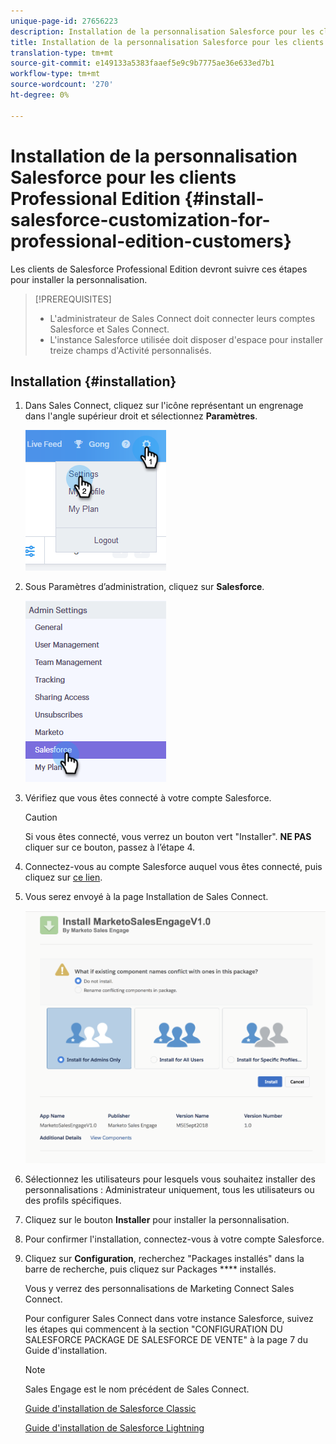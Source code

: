 ```yaml
---
unique-page-id: 27656223
description: Installation de la personnalisation Salesforce pour les clients de l’édition Professional - Documentation sur le marketing - Documentation du produit
title: Installation de la personnalisation Salesforce pour les clients Professional Edition
translation-type: tm+mt
source-git-commit: e149133a5383faaef5e9c9b7775ae36e633ed7b1
workflow-type: tm+mt
source-wordcount: '270'
ht-degree: 0%

---
```



# Installation de la personnalisation Salesforce pour les clients Professional Edition {#install-salesforce-customization-for-professional-edition-customers}

Les clients de Salesforce Professional Edition devront suivre ces étapes pour installer la personnalisation.

>[!PREREQUISITES]
>
>* L&#39;administrateur de Sales Connect doit connecter leurs comptes Salesforce et Sales Connect.
>* L&#39;instance Salesforce utilisée doit disposer d&#39;espace pour installer treize champs d&#39;Activité personnalisés.

>



## Installation {#installation}

1. Dans Sales Connect, cliquez sur l&#39;icône représentant un engrenage dans l&#39;angle supérieur droit et sélectionnez **Paramètres**.

   ![](assets/one-4.png)

1. Sous Paramètres d’administration, cliquez sur **Salesforce**.

   ![](assets/two-4.png)

1. Vérifiez que vous êtes connecté à votre compte Salesforce.

   >[!CAUTION]
   >
   >Si vous êtes connecté, vous verrez un bouton vert &quot;Installer&quot;. **NE PAS** cliquer sur ce bouton, passez à l’étape 4.

1. Connectez-vous au compte Salesforce auquel vous êtes connecté, puis cliquez sur [ce lien](http://login.salesforce.com/packaging/installPackage.apexp?p0=04t0b000001oWEZ).
1. Vous serez envoyé à la page Installation de Sales Connect.

   ![](assets/install-package.png)

1. Sélectionnez les utilisateurs pour lesquels vous souhaitez installer des personnalisations : Administrateur uniquement, tous les utilisateurs ou des profils spécifiques.
1. Cliquez sur le bouton **Installer** pour installer la personnalisation.
1. Pour confirmer l&#39;installation, connectez-vous à votre compte Salesforce.
1. Cliquez sur **Configuration**, recherchez &quot;Packages installés&quot; dans la barre de recherche, puis cliquez sur Packages **** installés.

   Vous y verrez des personnalisations de Marketing Connect Sales Connect.

   Pour configurer Sales Connect dans votre instance Salesforce, suivez les étapes qui commencent à la section &quot;CONFIGURATION DU SALESFORCE PACKAGE DE SALESFORCE DE VENTE&quot; à la page 7 du Guide d&#39;installation.

   >[!NOTE]
   >
   >Sales Engage est le nom précédent de Sales Connect.

   [Guide d&#39;installation de Salesforce Classic](http://s3.amazonaws.com/tout-user-store/salesforce/assets/Marketo+Sales+Engage+For+Salesforce_+Installation+and+Success+Guide.pdf)

   [Guide d&#39;installation de Salesforce Lightning](http://s3.amazonaws.com/tout-user-store/salesforce/assets/SF+Guide+for+Lightning.pdf)

